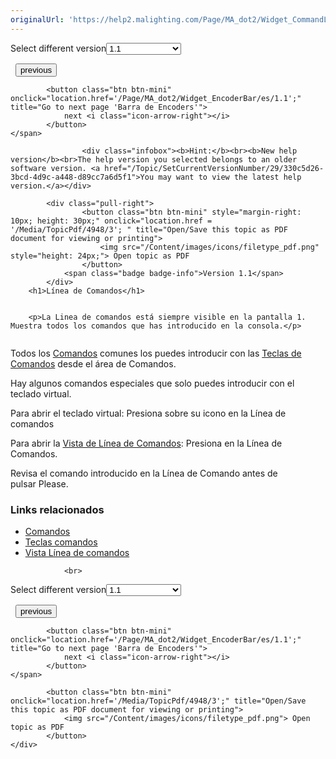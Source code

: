 ```yaml
---
originalUrl: 'https://help2.malighting.com/Page/MA_dot2/Widget_CommandLineInput/es/1.1'
---
```


<div class="topic-navigation">

<div class="pull-right">
	<span class="pull-left">


<div class="pull-left">
<form action="/Topic/SetCurrentVersionNumber" class="form-inline" id="frmTagSelector" method="post">	<span class="form-mini">
		<div class="input-prepend"><span class="add-on">Select different version</span><select autocomplete="off" id="versionNumberId" name="versionNumberId" onchange="$(this).closest('#frmTagSelector').submit();" style="width: 120px;"><option value="">- latest -</option>
<option selected="selected" value="3">1.1</option>
<option value="7">1.2</option>
<option value="12">1.3</option>
<option value="16">1.5</option>
<option value="29">1.9</option>
</select></div>
		<input data-val="true" data-val-number="The field Int32 must be a number." data-val-required="The Int32 field is required." id="ProductId" name="ProductId" type="hidden" value="7">
		<input id="CurrentGuid" name="CurrentGuid" type="hidden" value="330c5d26-3bcd-4d9c-a448-d89cc7a6d5f1">
	</span>
</form></div>&nbsp;	</span>
	<span class="pull-right" style="white-space: nowrap;">
			<button class="btn btn-mini" onclick="location.href='/Page/MA_dot2/control_elements/es/1.1'; " title="Go to previous page 'Elementos de Control'">
				<i class="icon-arrow-left"></i> previous
			</button>

			<button class="btn btn-mini" onclick="location.href='/Page/MA_dot2/Widget_EncoderBar/es/1.1';" title="Go to next page 'Barra de Encoders'">
				next <i class="icon-arrow-right"></i> 
			</button>
	</span>
</div>
<div class="clear-fix" style="margin-bottom: 10px"></div>
</div>

					<div class="infobox"><b>Hint:</b><br><b>New help version</b><br>The help version you selected belongs to an older software version. <a href="/Topic/SetCurrentVersionNumber/29/330c5d26-3bcd-4d9c-a448-d89cc7a6d5f1">You may want to view the latest help version.</a></div>

			<div class="pull-right">
					<button class="btn btn-mini" style="margin-right: 10px; height: 30px;" onclick="location.href = '/Media/TopicPdf/4948/3'; " title="Open/Save this topic as PDF document for viewing or printing">
						<img src="/Content/images/icons/filetype_pdf.png" style="height: 24px;"> Open topic as PDF
					</button>
				<span class="badge badge-info">Version 1.1</span>
			</div>
		<h1>Línea de Comandos</h1>


		<p>La Linea de comandos está siempre visible en la pantalla 1. Muestra todos los comandos que has introducido en la consola.​</p>

<p><img alt="" src="/Media/Image/Spanish_Linea_de_Comandos.png"></p>

<p>Todos los&nbsp;<a href="/Topic/8847bf4f-7a7f-45d0-9935-be8c896b8674">Comandos</a>&nbsp;comunes los puedes introducir con las&nbsp;<a href="/Topic/7daf3cd7-4624-43be-8e39-debe659d2979">Teclas de Comandos</a>&nbsp;desde el área de Comandos.</p>

<p>Hay algunos comandos especiales que solo puedes introducir con el teclado virtual.&nbsp;</p>

<p>Para abrir el teclado virtual: Presiona sobre su icono en la Línea de comandos</p>

<p>Para abrir la&nbsp;<a href="/Topic/fe39e160-71d3-45f6-8f27-fabbf03660a9">Vista de Línea de Comandos</a>: Presiona en la Línea de Comandos.</p>

<div class="tip">Revisa el comando introducido en la Línea de Comando antes de pulsar&nbsp;<span class="hardkey">Please</span>.</div>

<a name="toc_header_anchor_1" id="toc_header_anchor_1" class="topic-toc-item"></a><h3>Links relacionados</h3>

<ul>
	<li><a href="/Topic/8847bf4f-7a7f-45d0-9935-be8c896b8674">Comandos</a></li>
	<li><a href="/Topic/7daf3cd7-4624-43be-8e39-debe659d2979">Teclas comandos</a></li>
	<li><a href="/Topic/fe39e160-71d3-45f6-8f27-fabbf03660a9">Vista Línea de comandos</a></li>
</ul>


				<br>
<div class="topic-navigation">

<div class="pull-right">
	<span class="pull-left">


<div class="pull-left">
<form action="/Topic/SetCurrentVersionNumber" class="form-inline" id="frmTagSelector" method="post">	<span class="form-mini">
		<div class="input-prepend"><span class="add-on">Select different version</span><select autocomplete="off" id="versionNumberId" name="versionNumberId" onchange="$(this).closest('#frmTagSelector').submit();" style="width: 120px;"><option value="">- latest -</option>
<option selected="selected" value="3">1.1</option>
<option value="7">1.2</option>
<option value="12">1.3</option>
<option value="16">1.5</option>
<option value="29">1.9</option>
</select></div>
		<input data-val="true" data-val-number="The field Int32 must be a number." data-val-required="The Int32 field is required." id="ProductId" name="ProductId" type="hidden" value="7">
		<input id="CurrentGuid" name="CurrentGuid" type="hidden" value="330c5d26-3bcd-4d9c-a448-d89cc7a6d5f1">
	</span>
</form></div>&nbsp;	</span>
	<span class="pull-right" style="white-space: nowrap;">
			<button class="btn btn-mini" onclick="location.href='/Page/MA_dot2/control_elements/es/1.1'; " title="Go to previous page 'Elementos de Control'">
				<i class="icon-arrow-left"></i> previous
			</button>

			<button class="btn btn-mini" onclick="location.href='/Page/MA_dot2/Widget_EncoderBar/es/1.1';" title="Go to next page 'Barra de Encoders'">
				next <i class="icon-arrow-right"></i> 
			</button>
	</span>
</div>
	<div class="clear-fix"></div>
	<div class="pull-right">
	
			<button class="btn btn-mini" onclick="location.href='/Media/TopicPdf/4948/3';" title="Open/Save this topic as PDF document for viewing or printing">
				<img src="/Content/images/icons/filetype_pdf.png"> Open topic as PDF
			</button>
	</div>
<div class="clear-fix" style="margin-bottom: 10px"></div>
</div>

	
